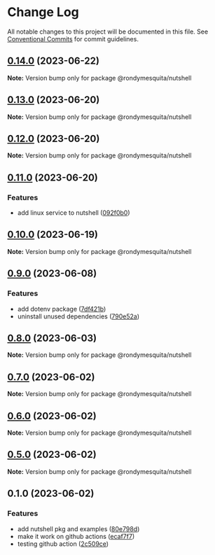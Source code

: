 # Change Log

All notable changes to this project will be documented in this file.
See [Conventional Commits](https://conventionalcommits.org) for commit guidelines.

## [0.14.0](https://github.com/rondymesquita/nutshell/compare/@rondymesquita/nutshell@0.13.0...@rondymesquita/nutshell@0.14.0) (2023-06-22)

**Note:** Version bump only for package @rondymesquita/nutshell

## [0.13.0](https://github.com/rondymesquita/nutshell/compare/@rondymesquita/nutshell@0.12.0...@rondymesquita/nutshell@0.13.0) (2023-06-20)

**Note:** Version bump only for package @rondymesquita/nutshell

## [0.12.0](https://github.com/rondymesquita/nutshell/compare/@rondymesquita/nutshell@0.11.0...@rondymesquita/nutshell@0.12.0) (2023-06-20)

**Note:** Version bump only for package @rondymesquita/nutshell

## [0.11.0](https://github.com/rondymesquita/nutshell/compare/@rondymesquita/nutshell@0.10.0...@rondymesquita/nutshell@0.11.0) (2023-06-20)

### Features

- add linux service to nutshell ([092f0b0](https://github.com/rondymesquita/nutshell/commit/092f0b051ff4ec5722c0254503ff8c246a2172db))

## [0.10.0](https://github.com/rondymesquita/nutshell/compare/@rondymesquita/nutshell@0.9.0...@rondymesquita/nutshell@0.10.0) (2023-06-19)

**Note:** Version bump only for package @rondymesquita/nutshell

## [0.9.0](https://github.com/rondymesquita/nutshell/compare/@rondymesquita/nutshell@0.8.0...@rondymesquita/nutshell@0.9.0) (2023-06-08)

### Features

- add dotenv package ([7df421b](https://github.com/rondymesquita/nutshell/commit/7df421b0e38392aa586330b572663dabbc96f43a))
- uninstall unused dependencies ([790e52a](https://github.com/rondymesquita/nutshell/commit/790e52a4db9d4b0603378d709ca3e18bc820e27e))

## [0.8.0](https://github.com/rondymesquita/nutshell/compare/@rondymesquita/nutshell@0.7.0...@rondymesquita/nutshell@0.8.0) (2023-06-03)

**Note:** Version bump only for package @rondymesquita/nutshell

## [0.7.0](https://github.com/rondymesquita/nutshell/compare/@rondymesquita/nutshell@0.6.0...@rondymesquita/nutshell@0.7.0) (2023-06-02)

**Note:** Version bump only for package @rondymesquita/nutshell

## [0.6.0](https://github.com/rondymesquita/nutshell/compare/@rondymesquita/nutshell@0.5.0...@rondymesquita/nutshell@0.6.0) (2023-06-02)

**Note:** Version bump only for package @rondymesquita/nutshell

## [0.5.0](https://github.com/rondymesquita/nutshell/compare/@rondymesquita/nutshell@0.1.0...@rondymesquita/nutshell@0.5.0) (2023-06-02)

**Note:** Version bump only for package @rondymesquita/nutshell

## 0.1.0 (2023-06-02)

### Features

- add nutshell pkg and examples ([80e798d](https://github.com/rondymesquita/nutshell/commit/80e798d061c2f9ea53651deb6d073a20d804ad97))
- make it work on github actions ([ecaf7f7](https://github.com/rondymesquita/nutshell/commit/ecaf7f7e709f3a41b6a906c047bc8d4d9275be5f))
- testing github action ([2c509ce](https://github.com/rondymesquita/nutshell/commit/2c509ce971fc831f198f99b2850d7c1b70def335))
